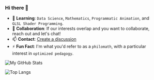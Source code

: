 ### Hi there 👋

- 🌱 **Learning**: `Data Science`, `Mathematics`, `Programmatic Animation`, and `GLSL Shader Programming`.
- 👯 **Collaboration**: If our interests overlap and you want to collaborate, reach out and let's chat!
- 📫 **Contact**: [Create a discussion](https://github.com/christopherball/christopherball/discussions)
- ⚡ **Fun Fact**: I'm what you'd refer to as a `philomath`, with a particular interest in `optimized pedagogy`.

![My GitHub Stats](https://github-readme-stats.vercel.app/api?username=christopherball&theme=synthwave)

![Top Langs](https://github-readme-stats.vercel.app/api/top-langs/?username=christopherball&theme=synthwave&layout=compact)

<!--
**christopherball/christopherball** is a ✨ _special_ ✨ repository because its `README.md` (this file) appears on your GitHub profile.

Here are some ideas to get you started:

- 🔭 I’m currently working on ...
- 🌱 I’m currently learning ...
- 👯 I’m looking to collaborate on ...
- 🤔 I’m looking for help with ...
- 💬 Ask me about ...
- 📫 How to reach me: ...
- 😄 Pronouns: ...
- ⚡ Fun fact: ...
-->
